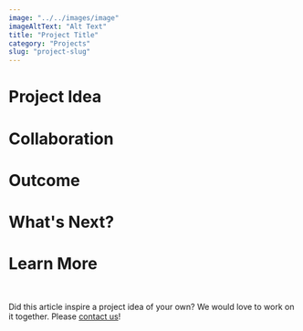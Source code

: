 ```yaml
---
image: "../../images/image"
imageAltText: "Alt Text"
title: "Project Title"
category: "Projects"
slug: "project-slug"
---
```


# Project Idea


# Collaboration


# Outcome


# What's Next?


# Learn More


<br/>

Did this article inspire a project idea of your own? We would love to work on it together. Please [contact us](/contact)!